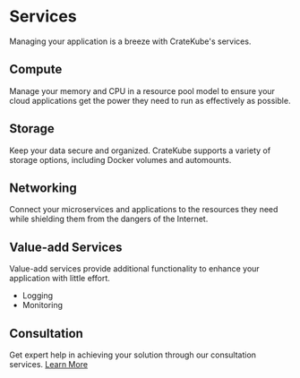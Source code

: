 # Services

Managing your application is a breeze with CrateKube's services. 

## Compute

Manage your memory and CPU in a resource pool model to ensure your cloud applications get the power they need to run as effectively as possible. 

## Storage

Keep your data secure and organized. CrateKube supports a variety of storage options, including Docker volumes and automounts. 

## Networking

Connect your microservices and applications to the resources they need while shielding them from the dangers of the Internet.  

## Value-add Services 

Value-add services provide additional functionality to enhance your application with little effort. 

 * Logging
 * Monitoring

## Consultation

Get expert help in achieving your solution through our consultation services. [Learn More](./consultation.md)